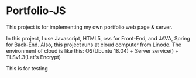 # Portfolio-JS

This project is for implementing my own portfolio web page & server.

In this project, I use Javascript, HTML5, css for Front-End, and JAVA, Spring for Back-End.
Also, this project runs at cloud computer from Linode.
The environment of cloud is like this: OS(Ubuntu 18.04) + Server service() + TLSv1.3(Let's Encrypt)

This is for testing
